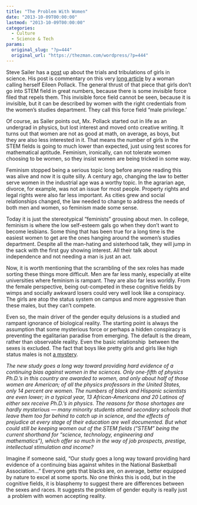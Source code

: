 ```yaml
---
title: "The Problem With Women"
date: "2013-10-09T00:00:00"
lastmod: "2013-10-09T00:00:00"
categories:
  - Culture
  - Science & Tech
params:
  original_slug: "?p=444"
  original_url: "https://thezman.com/wordpress/?p=444"
---
```


Steve Sailer has a <a
href="https://www.takimag.com/article/in_search_of_sexier_scientists_steve_sailer/#axzz2hEEK8cXx"
rel="noopener" target="_blank">post</a> up about the trials and
tribulations of girls in science. His post is commentary on this very <a
href="https://www.nytimes.com/2013/10/06/magazine/why-are-there-still-so-few-women-in-science.html?src=me&amp;ref=general&amp;_r=0"
rel="noopener" target="_blank">long article</a> by a woman calling
herself Eileen Pollack. The general thrust of that piece that girls
don’t go into STEM field in great numbers, because there is some
invisible force filed that repels them. This invisible force field
cannot be seen, because it is invisible, but it can be described by
women with the right credentials from the women’s studies department.
They call this force field “male privilege.’

Of course, as Sailer points out, Mx. Pollack started out in life as an
undergrad in physics, but lost interest and moved onto creative writing.
It turns out that women are not as good at math, on average, as boys,
but they are also less interested in it. That means the number of girls
in the STEM fields is going to much lower than expected, just using test
scores for mathematical aptitude. Feminism, ironically, can not tolerate
women choosing to be women, so they insist women are being tricked in
some way.

Feminism stopped being a serious topic long before anyone reading this
was alive and now it is quite silly. A century ago, changing the law to
better serve women in the industrial age was a worthy topic. In the
agrarian age, divorce, for example, was not an issue for most people.
Property rights and legal rights were also far less important. As cities
grew and social relationships changed, the law needed to change to
address the needs of both men and women, so feminism made some sense.

Today it is just the stereotypical “feminists” grousing about men. In
college, feminism is where the low self-esteem gals go when they don’t
want to become lesbians. Some thing that has been true for a long time
is the easiest women to get are the ones hanging around the women’s
studies department. Despite all the man-hating and sisterhood talk, they
will jump in the sack with the first guy showing interest. All their
talk about independence and not needing a man is just an act.

Now, it is worth mentioning that the scrambling of the sex roles has
made sorting these things more difficult. Men are far less manly,
especially at elite universities where feminism is rampant. They are
also far less worldly. From the female perspective, being out-competed
in these cognitive fields by wimps and socially awkward losers could
very well look like a conspiracy. The girls are atop the status system
on campus and more aggressive than these males, but they can’t compete.

Even so, the main driver of the gender equity delusions is a studied and
rampant ignorance of biological reality. The starting point is always
the assumption that some mysterious force or perhaps a hidden conspiracy
is preventing the egalitarian paradise from emerging. The default is the
dream, rather than observable reality. Even the basic relationship
 between the sexes is excluded. The fact that boys like pretty girls and
girls like high status males is not <a
href="http://www.nytimes.com/2013/09/08/education/harvard-case-study-gender-equity.html?ref=education"
rel="noopener" target="_blank">a mystery</a>.

*The new study goes a long way toward providing hard evidence of a
continuing bias against women in the sciences. Only one-fifth of physics
Ph.D.’s in this country are awarded to women, and only about half of
those women are American; of all the physics professors in the United
States, only 14 percent are women. The numbers of black and Hispanic
scientists are even lower; in a typical year, 13 African-Americans and
20 Latinos of either sex receive Ph.D.’s in physics. The reasons for
those shortages are hardly mysterious — many minority students attend
secondary schools that leave them too far behind to catch up in science,
and the effects of prejudice at every stage of their education are well
documented. But what could still be keeping women out of the STEM fields
(“STEM” being the current shorthand for “science, technology,
engineering and mathematics”), which offer so much in the way of job
prospects, prestige, intellectual stimulation and income?*

Imagine if someone said, “Our study goes a long way toward providing
hard evidence of a continuing bias against whites in the National
Basketball Association…” Everyone gets that blacks are, on average,
better equipped by nature to excel at some sports. No one thinks this is
odd, but in the cognitive fields, it is blasphemy to suggest there are
differences between the sexes and races. It suggests the problem of
gender equity is really just  a problem with women accepting reality.
